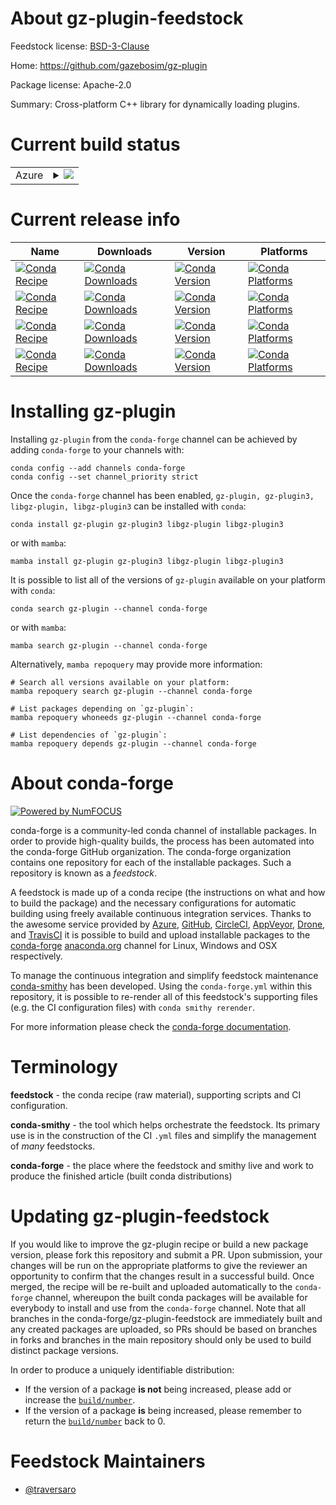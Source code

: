 About gz-plugin-feedstock
=========================

Feedstock license: [BSD-3-Clause](https://github.com/conda-forge/gz-plugin-feedstock/blob/main/LICENSE.txt)

Home: https://github.com/gazebosim/gz-plugin

Package license: Apache-2.0

Summary: Cross-platform C++ library for dynamically loading plugins.

Current build status
====================


<table>
    
  <tr>
    <td>Azure</td>
    <td>
      <details>
        <summary>
          <a href="https://dev.azure.com/conda-forge/feedstock-builds/_build/latest?definitionId=17601&branchName=main">
            <img src="https://dev.azure.com/conda-forge/feedstock-builds/_apis/build/status/gz-plugin-feedstock?branchName=main">
          </a>
        </summary>
        <table>
          <thead><tr><th>Variant</th><th>Status</th></tr></thead>
          <tbody><tr>
              <td>linux_64</td>
              <td>
                <a href="https://dev.azure.com/conda-forge/feedstock-builds/_build/latest?definitionId=17601&branchName=main">
                  <img src="https://dev.azure.com/conda-forge/feedstock-builds/_apis/build/status/gz-plugin-feedstock?branchName=main&jobName=linux&configuration=linux%20linux_64_" alt="variant">
                </a>
              </td>
            </tr><tr>
              <td>linux_aarch64</td>
              <td>
                <a href="https://dev.azure.com/conda-forge/feedstock-builds/_build/latest?definitionId=17601&branchName=main">
                  <img src="https://dev.azure.com/conda-forge/feedstock-builds/_apis/build/status/gz-plugin-feedstock?branchName=main&jobName=linux&configuration=linux%20linux_aarch64_" alt="variant">
                </a>
              </td>
            </tr><tr>
              <td>linux_ppc64le</td>
              <td>
                <a href="https://dev.azure.com/conda-forge/feedstock-builds/_build/latest?definitionId=17601&branchName=main">
                  <img src="https://dev.azure.com/conda-forge/feedstock-builds/_apis/build/status/gz-plugin-feedstock?branchName=main&jobName=linux&configuration=linux%20linux_ppc64le_" alt="variant">
                </a>
              </td>
            </tr><tr>
              <td>osx_64</td>
              <td>
                <a href="https://dev.azure.com/conda-forge/feedstock-builds/_build/latest?definitionId=17601&branchName=main">
                  <img src="https://dev.azure.com/conda-forge/feedstock-builds/_apis/build/status/gz-plugin-feedstock?branchName=main&jobName=osx&configuration=osx%20osx_64_" alt="variant">
                </a>
              </td>
            </tr><tr>
              <td>osx_arm64</td>
              <td>
                <a href="https://dev.azure.com/conda-forge/feedstock-builds/_build/latest?definitionId=17601&branchName=main">
                  <img src="https://dev.azure.com/conda-forge/feedstock-builds/_apis/build/status/gz-plugin-feedstock?branchName=main&jobName=osx&configuration=osx%20osx_arm64_" alt="variant">
                </a>
              </td>
            </tr><tr>
              <td>win_64</td>
              <td>
                <a href="https://dev.azure.com/conda-forge/feedstock-builds/_build/latest?definitionId=17601&branchName=main">
                  <img src="https://dev.azure.com/conda-forge/feedstock-builds/_apis/build/status/gz-plugin-feedstock?branchName=main&jobName=win&configuration=win%20win_64_" alt="variant">
                </a>
              </td>
            </tr>
          </tbody>
        </table>
      </details>
    </td>
  </tr>
</table>

Current release info
====================

| Name | Downloads | Version | Platforms |
| --- | --- | --- | --- |
| [![Conda Recipe](https://img.shields.io/badge/recipe-gz--plugin-green.svg)](https://anaconda.org/conda-forge/gz-plugin) | [![Conda Downloads](https://img.shields.io/conda/dn/conda-forge/gz-plugin.svg)](https://anaconda.org/conda-forge/gz-plugin) | [![Conda Version](https://img.shields.io/conda/vn/conda-forge/gz-plugin.svg)](https://anaconda.org/conda-forge/gz-plugin) | [![Conda Platforms](https://img.shields.io/conda/pn/conda-forge/gz-plugin.svg)](https://anaconda.org/conda-forge/gz-plugin) |
| [![Conda Recipe](https://img.shields.io/badge/recipe-gz--plugin3-green.svg)](https://anaconda.org/conda-forge/gz-plugin3) | [![Conda Downloads](https://img.shields.io/conda/dn/conda-forge/gz-plugin3.svg)](https://anaconda.org/conda-forge/gz-plugin3) | [![Conda Version](https://img.shields.io/conda/vn/conda-forge/gz-plugin3.svg)](https://anaconda.org/conda-forge/gz-plugin3) | [![Conda Platforms](https://img.shields.io/conda/pn/conda-forge/gz-plugin3.svg)](https://anaconda.org/conda-forge/gz-plugin3) |
| [![Conda Recipe](https://img.shields.io/badge/recipe-libgz--plugin-green.svg)](https://anaconda.org/conda-forge/libgz-plugin) | [![Conda Downloads](https://img.shields.io/conda/dn/conda-forge/libgz-plugin.svg)](https://anaconda.org/conda-forge/libgz-plugin) | [![Conda Version](https://img.shields.io/conda/vn/conda-forge/libgz-plugin.svg)](https://anaconda.org/conda-forge/libgz-plugin) | [![Conda Platforms](https://img.shields.io/conda/pn/conda-forge/libgz-plugin.svg)](https://anaconda.org/conda-forge/libgz-plugin) |
| [![Conda Recipe](https://img.shields.io/badge/recipe-libgz--plugin3-green.svg)](https://anaconda.org/conda-forge/libgz-plugin3) | [![Conda Downloads](https://img.shields.io/conda/dn/conda-forge/libgz-plugin3.svg)](https://anaconda.org/conda-forge/libgz-plugin3) | [![Conda Version](https://img.shields.io/conda/vn/conda-forge/libgz-plugin3.svg)](https://anaconda.org/conda-forge/libgz-plugin3) | [![Conda Platforms](https://img.shields.io/conda/pn/conda-forge/libgz-plugin3.svg)](https://anaconda.org/conda-forge/libgz-plugin3) |

Installing gz-plugin
====================

Installing `gz-plugin` from the `conda-forge` channel can be achieved by adding `conda-forge` to your channels with:

```
conda config --add channels conda-forge
conda config --set channel_priority strict
```

Once the `conda-forge` channel has been enabled, `gz-plugin, gz-plugin3, libgz-plugin, libgz-plugin3` can be installed with `conda`:

```
conda install gz-plugin gz-plugin3 libgz-plugin libgz-plugin3
```

or with `mamba`:

```
mamba install gz-plugin gz-plugin3 libgz-plugin libgz-plugin3
```

It is possible to list all of the versions of `gz-plugin` available on your platform with `conda`:

```
conda search gz-plugin --channel conda-forge
```

or with `mamba`:

```
mamba search gz-plugin --channel conda-forge
```

Alternatively, `mamba repoquery` may provide more information:

```
# Search all versions available on your platform:
mamba repoquery search gz-plugin --channel conda-forge

# List packages depending on `gz-plugin`:
mamba repoquery whoneeds gz-plugin --channel conda-forge

# List dependencies of `gz-plugin`:
mamba repoquery depends gz-plugin --channel conda-forge
```


About conda-forge
=================

[![Powered by
NumFOCUS](https://img.shields.io/badge/powered%20by-NumFOCUS-orange.svg?style=flat&colorA=E1523D&colorB=007D8A)](https://numfocus.org)

conda-forge is a community-led conda channel of installable packages.
In order to provide high-quality builds, the process has been automated into the
conda-forge GitHub organization. The conda-forge organization contains one repository
for each of the installable packages. Such a repository is known as a *feedstock*.

A feedstock is made up of a conda recipe (the instructions on what and how to build
the package) and the necessary configurations for automatic building using freely
available continuous integration services. Thanks to the awesome service provided by
[Azure](https://azure.microsoft.com/en-us/services/devops/), [GitHub](https://github.com/),
[CircleCI](https://circleci.com/), [AppVeyor](https://www.appveyor.com/),
[Drone](https://cloud.drone.io/welcome), and [TravisCI](https://travis-ci.com/)
it is possible to build and upload installable packages to the
[conda-forge](https://anaconda.org/conda-forge) [anaconda.org](https://anaconda.org/)
channel for Linux, Windows and OSX respectively.

To manage the continuous integration and simplify feedstock maintenance
[conda-smithy](https://github.com/conda-forge/conda-smithy) has been developed.
Using the ``conda-forge.yml`` within this repository, it is possible to re-render all of
this feedstock's supporting files (e.g. the CI configuration files) with ``conda smithy rerender``.

For more information please check the [conda-forge documentation](https://conda-forge.org/docs/).

Terminology
===========

**feedstock** - the conda recipe (raw material), supporting scripts and CI configuration.

**conda-smithy** - the tool which helps orchestrate the feedstock.
                   Its primary use is in the construction of the CI ``.yml`` files
                   and simplify the management of *many* feedstocks.

**conda-forge** - the place where the feedstock and smithy live and work to
                  produce the finished article (built conda distributions)


Updating gz-plugin-feedstock
============================

If you would like to improve the gz-plugin recipe or build a new
package version, please fork this repository and submit a PR. Upon submission,
your changes will be run on the appropriate platforms to give the reviewer an
opportunity to confirm that the changes result in a successful build. Once
merged, the recipe will be re-built and uploaded automatically to the
`conda-forge` channel, whereupon the built conda packages will be available for
everybody to install and use from the `conda-forge` channel.
Note that all branches in the conda-forge/gz-plugin-feedstock are
immediately built and any created packages are uploaded, so PRs should be based
on branches in forks and branches in the main repository should only be used to
build distinct package versions.

In order to produce a uniquely identifiable distribution:
 * If the version of a package **is not** being increased, please add or increase
   the [``build/number``](https://docs.conda.io/projects/conda-build/en/latest/resources/define-metadata.html#build-number-and-string).
 * If the version of a package **is** being increased, please remember to return
   the [``build/number``](https://docs.conda.io/projects/conda-build/en/latest/resources/define-metadata.html#build-number-and-string)
   back to 0.

Feedstock Maintainers
=====================

* [@traversaro](https://github.com/traversaro/)

